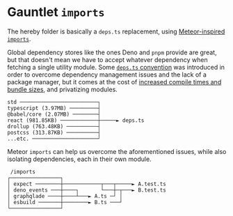 <!-- deno-fmt-ignore-file -->
# Gauntlet `imports`

The hereby folder is basically a `deps.ts` replacement, using [Meteor-inspired `imports`](https://guide.meteor.com/structure.html#javascript-structure).

Global dependency stores like the ones Deno and `pnpm` provide are great, but that doesn't mean we have to accept whatever dependency when fetching a single utility module. Some [`deps.ts` convention](https://deno.land/manual/examples/manage_dependencies) was introduced in order to overcome dependency management issues and the lack of a package manager, but it comes at the cost of [increased compile times and bundle sizes](https://dev.to/wongjiahau/why-deps-ts-and-mod-ts-is-bad-in-deno-bjo), and privatizing modules.

```
std ─────────────────────────┐
typescript (3.97MB) ─────────┤
@babel/core (2.07MB) ────────┤
react (981.85KB) ────────────┼─────► deps.ts
drollup (763.48KB) ──────────┤
postcss (313.87KB) ──────────┤
...etc. ─────────────────────┘
```

Meteor `imports` can help us overcome the aforementioned issues, while also isolating dependencies, each in their own module.

```
 /imports
┌────────────────┐
│ expect ────────┼────────────┬───┬─────► A.test.ts
│ deno_events ───┼────┐       └───┼─┬───► B.test.ts
│ graphqlade ────┼────┴───► A.ts ─┘ │
│ esbuild ───────┼────────► B.ts ───┘
└────────────────┘
```